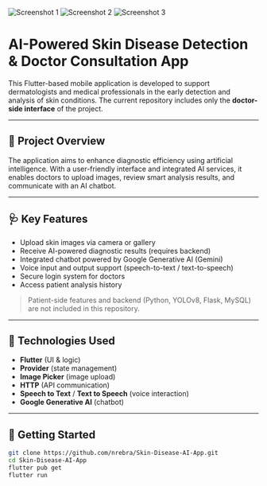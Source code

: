 ![Screenshot 1](assets/screenshots/doctor_home.png)
![Screenshot 2](assets/screenshots/analysis.png)
![Screenshot 3](assets/screenshots/chatbot.png)

# AI-Powered Skin Disease Detection & Doctor Consultation App

This Flutter-based mobile application is developed to support dermatologists and medical professionals in the early detection and analysis of skin conditions. The current repository includes only the **doctor-side interface** of the project.

---

## 🎯 Project Overview

The application aims to enhance diagnostic efficiency using artificial intelligence. With a user-friendly interface and integrated AI services, it enables doctors to upload images, review smart analysis results, and communicate with an AI chatbot.

---

## 🩺 Key Features 

- Upload skin images via camera or gallery
- Receive AI-powered diagnostic results (requires backend)
- Integrated chatbot powered by Google Generative AI (Gemini)
- Voice input and output support (speech-to-text / text-to-speech)
- Secure login system for doctors
- Access patient analysis history

> Patient-side features and backend (Python, YOLOv8, Flask, MySQL) are not included in this repository.

---

## 🧪 Technologies Used

- **Flutter** (UI & logic)
- **Provider** (state management)
- **Image Picker** (image upload)
- **HTTP** (API communication)
- **Speech to Text** / **Text to Speech** (voice interaction)
- **Google Generative AI** (chatbot)

---

## 🚀 Getting Started

```bash
git clone https://github.com/nrebra/Skin-Disease-AI-App.git
cd Skin-Disease-AI-App
flutter pub get
flutter run

